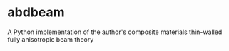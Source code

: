 # abdbeam
A Python implementation of the author's composite materials thin-walled fully anisotropic beam theory
